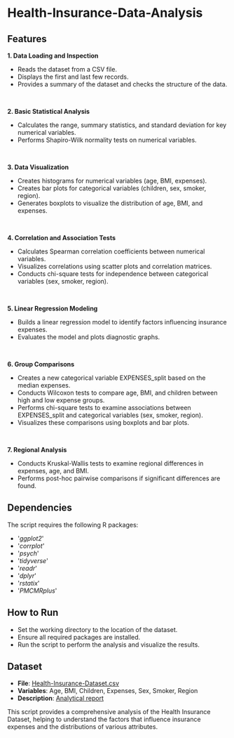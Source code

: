 # Health-Insurance-Data-Analysis

## Features
**1. Data Loading and Inspection**
* Reads the dataset from a CSV file.
* Displays the first and last few records.
* Provides a summary of the dataset and checks the structure of the data.
<br>

**2. Basic Statistical Analysis**
* Calculates the range, summary statistics, and standard deviation for key numerical variables.
* Performs Shapiro-Wilk normality tests on numerical variables.
<br>

**3. Data Visualization**
* Creates histograms for numerical variables (age, BMI, expenses).
* Creates bar plots for categorical variables (children, sex, smoker, region).
* Generates boxplots to visualize the distribution of age, BMI, and expenses.
<br>

**4. Correlation and Association Tests**
* Calculates Spearman correlation coefficients between numerical variables.
* Visualizes correlations using scatter plots and correlation matrices.
* Conducts chi-square tests for independence between categorical variables (sex, smoker, region).
<br>

**5. Linear Regression Modeling**
* Builds a linear regression model to identify factors influencing insurance expenses.
* Evaluates the model and plots diagnostic graphs.
<br>

**6. Group Comparisons**
* Creates a new categorical variable EXPENSES_split based on the median expenses.
* Conducts Wilcoxon tests to compare age, BMI, and children between high and low expense groups.
* Performs chi-square tests to examine associations between EXPENSES_split and categorical variables (sex, smoker, region).
* Visualizes these comparisons using boxplots and bar plots.
<br>

**7. Regional Analysis**
* Conducts Kruskal-Wallis tests to examine regional differences in expenses, age, and BMI.
* Performs post-hoc pairwise comparisons if significant differences are found.

## Dependencies
The script requires the following R packages:
* '*ggplot2*'
* '*corrplot*'
* '*psych*'
* '*tidyverse*'
* '*readr*'
* '*dplyr*'
* '*rstatix*'
* '*PMCMRplus*'

## How to Run
* Set the working directory to the location of the dataset.
* Ensure all required packages are installed.
* Run the script to perform the analysis and visualize the results.

## Dataset
* **File**: [Health-Insurance-Dataset.csv](https://www.kaggle.com/datasets/teertha/ushealthinsurancedataset/data)
* **Variables**: Age, BMI, Children, Expenses, Sex, Smoker, Region
* **Description**: [Analytical report](https://medium.com/@adrita21/statistical-analysis-of-health-insurance-cost-using-r-709d88214b9d)

This script provides a comprehensive analysis of the Health Insurance Dataset, helping to understand the factors that influence insurance expenses and the distributions of various attributes.

